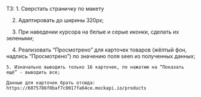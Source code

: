 ТЗ: 1. Сверстать страничку по макету

    2. Адаптировать до ширины 320px;
    
    3. При наведении курсора на белые и серые иконки, сделать их зелеными;
    
    4. Реализовать “Просмотрено” для карточек товаров (жёлтый фон, надпись “Просмотрено”) по значению поля seen из полученных данных;
    
    5. Изначально выводить только 16 карточек, по нажатию на “Показать ещё” - выводить все;
    
    Данные для карточек брать отсюда: https://6075786f0baf7c0017fa64ce.mockapi.io/products

